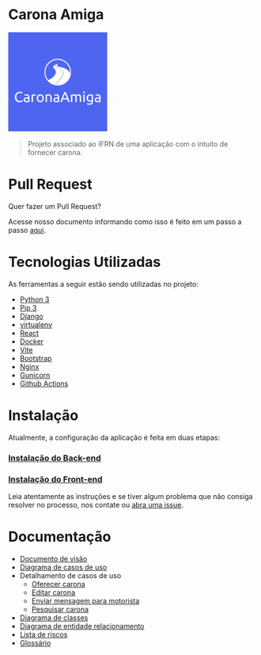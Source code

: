 # Carona Amiga

<img src="logo.png" width="200" height="200" />

> Projeto associado ao IFRN de uma aplicação com o intuito de fornecer carona.

# Pull Request

Quer fazer um Pull Request? 

Acesse nosso documento informando como isso é feito em um passo a passo [aqui](./docs/Processo/project-guidelines.md).

# Tecnologias Utilizadas

As ferramentas a seguir estão sendo utilizadas no projeto:
 - [Python 3](https://www.python.org/)
 - [Pip 3](https://pip.pypa.io/en/stable/)
 - [Django](https://www.djangoproject.com/)
 - [virtualenv](https://pypi.org/project/virtualenv/)
 - [React](https://pt-br.reactjs.org/)
 - [Docker](https://docs.docker.com/)
 - [Vite](https://vitejs.dev/guide/)
 - [Bootstrap](https://react-bootstrap.github.io/)
 - [Nginx](https://www.nginx.com/)
 - [Gunicorn](https://gunicorn.org/)
 - [Github Actions](https://github.com/features/actions)

# Instalação

Atualmente, a configuração da aplicação é feita em duas etapas:

### [Instalação do Back-end](https://github.com/Carona-Amiga/caronaamiga/blob/main/backend/readme.md)

### [Instalação do Front-end](https://github.com/Carona-Amiga/caronaamiga/blob/main/frontend/README.md)

Leia atentamente as instruções e se tiver algum problema que não consiga resolver no processo, nos contate ou [abra uma issue](https://github.com/matheusinit/caronaamiga/issues/new/choose).

# Documentação
 + [Documento de visão](docs/README.md)
 + [Diagrama de casos de uso](docs/Casos_de_Usos/diagrama_de_casos_de_uso.png)
 + Detalhamento de casos de uso
   + [Oferecer carona](docs/Casos_de_Usos/oferecer_carona_CDU.md)
   + [Editar carona](docs/Casos_de_Usos/editar_carona_CDU.md)
   + [Enviar mensagem para motorista](docs/Casos_de_Usos/enviar_mensagem_motorista_CDU.md)
   + [Pesquisar carona](docs/Casos_de_Usos/pesquisar_carona_CDU.md)
 + [Diagrama de classes](docs/Diagrama_de_Classes/diagramaClasse_caronaAmiga.pdf)
 + [Diagrama de entidade relacionamento](docs/Banco_de_Dados/diagrama_er.png)
 + [Lista de riscos](docs/Processo/lista_de_riscos.md)
 + [Glossário](docs/Processo/glossario.md)
